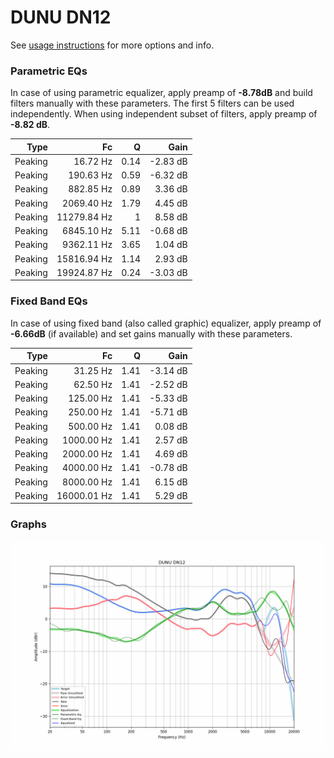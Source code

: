 # DUNU DN12
See [usage instructions](https://github.com/jaakkopasanen/AutoEq#usage) for more options and info.

### Parametric EQs
In case of using parametric equalizer, apply preamp of **-8.78dB** and build filters manually
with these parameters. The first 5 filters can be used independently.
When using independent subset of filters, apply preamp of **-8.82 dB**.

| Type    | Fc          |    Q | Gain     |
|--------:|------------:|-----:|---------:|
| Peaking | 16.72 Hz    | 0.14 | -2.83 dB |
| Peaking | 190.63 Hz   | 0.59 | -6.32 dB |
| Peaking | 882.85 Hz   | 0.89 | 3.36 dB  |
| Peaking | 2069.40 Hz  | 1.79 | 4.45 dB  |
| Peaking | 11279.84 Hz | 1    | 8.58 dB  |
| Peaking | 6845.10 Hz  | 5.11 | -0.68 dB |
| Peaking | 9362.11 Hz  | 3.65 | 1.04 dB  |
| Peaking | 15816.94 Hz | 1.14 | 2.93 dB  |
| Peaking | 19924.87 Hz | 0.24 | -3.03 dB |

### Fixed Band EQs
In case of using fixed band (also called graphic) equalizer, apply preamp of **-6.66dB**
(if available) and set gains manually with these parameters.

| Type    | Fc          |    Q | Gain     |
|--------:|------------:|-----:|---------:|
| Peaking | 31.25 Hz    | 1.41 | -3.14 dB |
| Peaking | 62.50 Hz    | 1.41 | -2.52 dB |
| Peaking | 125.00 Hz   | 1.41 | -5.33 dB |
| Peaking | 250.00 Hz   | 1.41 | -5.71 dB |
| Peaking | 500.00 Hz   | 1.41 | 0.08 dB  |
| Peaking | 1000.00 Hz  | 1.41 | 2.57 dB  |
| Peaking | 2000.00 Hz  | 1.41 | 4.69 dB  |
| Peaking | 4000.00 Hz  | 1.41 | -0.78 dB |
| Peaking | 8000.00 Hz  | 1.41 | 6.15 dB  |
| Peaking | 16000.01 Hz | 1.41 | 5.29 dB  |

### Graphs
![](./DUNU%20DN12.png)
